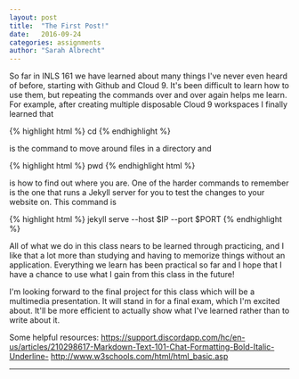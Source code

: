 ```yaml
---
layout: post
title:  "The First Post!"
date:   2016-09-24
categories: assignments
author: "Sarah Albrecht"
---
```


So far in INLS 161 we have learned about many things I've never even heard of
before, starting with Github and Cloud 9. It's been difficult to learn how to 
use them, but repeating the commands over and over again helps me learn. For 
example, after creating multiple disposable Cloud 9 workspaces I finally learned
that 

{% highlight html %}
 cd 
{% endhighlight %}

is the command to move around files in a directory and

{% highlight html %}
pwd 
{% endhighlight html %}

is how to find out where you are.  One of the harder commands to remember is the
one that runs a Jekyll server for you to test the changes to your website on.
This command is

{% highlight html %}
jekyll serve --host $IP --port $PORT
{% endhighlight %}

All of what we do in this class nears to be learned through practicing, and I 
like that a lot more than studying and having to memorize things without an 
application. Everything we learn has been practical so far and I hope that I 
have a chance to use what I gain from this class in the future!

I'm looking forward to the final project for this class which will be a 
multimedia presentation. It will stand in for a final exam, which I'm excited 
about. It'll be more efficient to actually show what I've learned rather than to
write about it.

Some helpful resources:
<a href=" ">https://support.discordapp.com/hc/en-us/articles/210298617-Markdown-Text-101-Chat-Formatting-Bold-Italic-Underline-
</a>
<a href=" ">http://www.w3schools.com/html/html_basic.asp</a>

---

